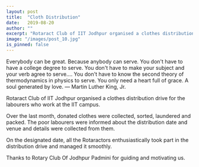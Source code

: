 ```yaml
---
layout: post
title:  "Cloth Distribution"
date:   2019-08-20
author: ""
excerpt: "Rotaract Club of IIT Jodhpur organised a clothes distribution drive for the labourers who work at the IIT campus."
image: "/images/post_10.jpg"
is_pinned: false
---
```


Everybody can be great. Because anybody can serve. You don't have to have a college degree to serve. You don't have to make your subject and your verb agree to serve.... You don't have to know the second theory of thermodynamics in physics to serve. You only need a heart full of grace. A soul generated by love.
― Martin Luther King, Jr.

Rotaract Club of IIT Jodhpur organised a clothes distribution drive for the labourers who work at the IIT campus.

Over the last month, donated clothes were collected, sorted, laundered and packed. The poor labourers were informed about the distribution date and venue and details were collected from them.

On the designated date, all the Rotaractors enthusiastically took part in the distribution drive and managed it smoothly.

Thanks to Rotary Club Of Jodhpur Padmini for guiding and motivating us.